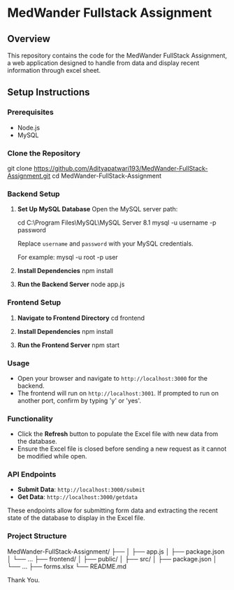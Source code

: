 
# MedWander Fullstack Assignment

## Overview
This repository contains the code for the MedWander FullStack Assignment, a web application designed to handle from data and display recent information through excel sheet.

## Setup Instructions

### Prerequisites
- Node.js
- MySQL

### Clone the Repository

git clone https://github.com/Adityapatwari193/MedWander-FullStack-Assignment.git
cd MedWander-FullStack-Assignment


### Backend Setup

1. **Set Up MySQL Database**
   Open the MySQL server path:
   
   cd C:\Program Files\MySQL\MySQL Server 8.1
   mysql -u username -p password
   
   Replace `username` and `password` with your MySQL credentials.
   
   For example:
   mysql -u root -p user


3. **Install Dependencies**
   npm install
   

4. **Run the Backend Server**
    node app.js
   

### Frontend Setup

1. **Navigate to Frontend Directory**
   cd frontend
   

2. **Install Dependencies**
   npm install
   

3. **Run the Frontend Server**
   npm start
   

### Usage

- Open your browser and navigate to `http://localhost:3000` for the backend.
- The frontend will run on `http://localhost:3001`. If prompted to run on another port, confirm by typing 'y' or 'yes'.

### Functionality

- Click the **Refresh** button to populate the Excel file with new data from the database.
- Ensure the Excel file is closed before sending a new request as it cannot be modified while open.

### API Endpoints

- **Submit Data**: `http://localhost:3000/submit`
- **Get Data**: `http://localhost:3000/getdata`

These endpoints allow for submitting form data and extracting the recent state of the database to display in the Excel file.

### Project Structure

MedWander-FullStack-Assignment/
├── 
│   ├── app.js
│   ├── package.json
│   └── ...
├── frontend/
│   ├── public/
│   ├── src/
│   ├── package.json
│   └── ...
├── forms.xlsx
└── README.md

Thank You.

